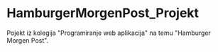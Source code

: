 # HamburgerMorgenPost_Projekt


Pojekt iz kolegija "Programiranje web aplikacija" na temu "Hamburger Morgen Post".